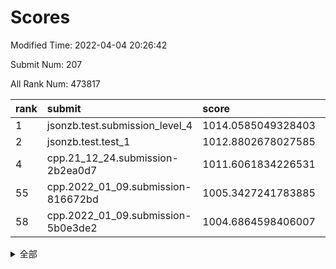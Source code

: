 # Scores

Modified Time: 2022-04-04 20:26:42

Submit Num: 207

All Rank Num: 473817

| rank |               submit               |       score        |       sigma        | pk_num |
| :--- | :--------------------------------- | :----------------- | :----------------- | :----- |
| 1    | jsonzb.test.submission_level_4     | 1014.0585049328403 | 0.8161426307566143 | 9154   |
| 2    | jsonzb.test.test_1                 | 1012.8802678027585 | 0.8308558642244291 | 9160   |
| 4    | cpp.21_12_24.submission-2b2ea0d7   | 1011.6061834226531 | 0.8096142124436568 | 9158   |
| 55   | cpp.2022_01_09.submission-816672bd | 1005.3427241783885 | 0.7062286136672443 | 9159   |
| 58   | cpp.2022_01_09.submission-5b0e3de2 | 1004.6864598406007 | 0.7225499366937532 | 9157   |


<details>
<summary>全部</summary>

| rank |                 submit                 |       score        |       sigma        | pk_num |
| :--- | :------------------------------------- | :----------------- | :----------------- | :----- |
| 1    | jsonzb.test.submission_level_4         | 1014.0585049328403 | 0.8161426307566143 | 9154   |
| 2    | jsonzb.test.test_1                     | 1012.8802678027585 | 0.8308558642244291 | 9160   |
| 3    | gobigger.level_3.submission_level_3_18 | 1012.331323479268  | 0.7745731911229708 | 9152   |
| 4    | cpp.21_12_24.submission-2b2ea0d7       | 1011.6061834226531 | 0.8096142124436568 | 9158   |
| 5    | gobigger.level_3.submission_level_3_23 | 1011.3417402276057 | 0.7445905710808717 | 9152   |
| 6    | gobigger.level_3.submission_level_3_42 | 1011.3051175574236 | 0.7865631104010838 | 9154   |
| 7    | gobigger.level_3.submission_level_3_38 | 1011.2851135840483 | 0.7814712569016967 | 9155   |
| 8    | gobigger.level_3.submission_level_3_10 | 1011.2661037098894 | 0.7681057069665234 | 9159   |
| 9    | gobigger.level_3.submission_level_3_49 | 1011.177755482834  | 0.7715808504637678 | 9154   |
| 10   | gobigger.level_3.submission_level_3_43 | 1011.1766884021454 | 0.7705873086927326 | 9157   |
| 11   | gobigger.level_3.submission_level_3_35 | 1010.9208441837548 | 0.7471549337253544 | 9153   |
| 12   | gobigger.level_3.submission_level_3_44 | 1010.8630294576622 | 0.7910385382471123 | 9158   |
| 13   | gobigger.level_3.submission_level_3_39 | 1010.5585716450361 | 0.7681839479185116 | 9156   |
| 14   | gobigger.level_3.submission_level_3_32 | 1010.5474903816234 | 0.7641885927520277 | 9157   |
| 15   | gobigger.level_3.submission_level_3_1  | 1010.5471416079067 | 0.7625040446820942 | 9155   |
| 16   | gobigger.level_3.submission_level_3_45 | 1010.4973044790198 | 0.7636423069887289 | 9155   |
| 17   | gobigger.level_3.submission_level_3_5  | 1010.4896202734697 | 0.7725214544407487 | 9158   |
| 18   | gobigger.level_3.submission_level_3_15 | 1010.4849677376717 | 0.7847522257211055 | 9152   |
| 19   | gobigger.level_3.submission_level_3_16 | 1010.4613628318334 | 0.7680470353398384 | 9154   |
| 20   | gobigger.level_3.submission_level_3_6  | 1010.4597448828545 | 0.7515464674192256 | 9158   |
| 21   | gobigger.level_3.submission_level_3_37 | 1010.3803118610604 | 0.7759318711474348 | 9155   |
| 22   | gobigger.level_3.submission_level_3_12 | 1010.3223436863555 | 0.7548534305991597 | 9150   |
| 23   | gobigger.level_3.submission_level_3_4  | 1010.223968201195  | 0.7682880520958928 | 9155   |
| 24   | gobigger.level_3.submission_level_3_27 | 1010.1920906099506 | 0.7687770499430004 | 9156   |
| 25   | gobigger.level_3.submission_level_3_2  | 1010.1778201792363 | 0.7478695032098029 | 9155   |
| 26   | gobigger.level_3.submission_level_3_25 | 1010.0882197816942 | 0.741812232916152  | 9159   |
| 27   | gobigger.level_3.submission_level_3_21 | 1010.0525482269159 | 0.7488348102716845 | 9157   |
| 28   | gobigger.level_3.submission_level_3_47 | 1009.9173584339436 | 0.7629761515144431 | 9156   |
| 29   | gobigger.level_3.submission_level_3_26 | 1009.7551396117973 | 0.7483642876539289 | 9156   |
| 30   | gobigger.level_3.submission_level_3_36 | 1009.7298174956027 | 0.7619594064400849 | 9156   |
| 31   | gobigger.level_3.submission_level_3_30 | 1009.7293207045443 | 0.7566062190173206 | 9153   |
| 32   | gobigger.level_3.submission_level_3_31 | 1009.6511138008162 | 0.7785265345333194 | 9158   |
| 33   | gobigger.level_3.submission_level_3_0  | 1009.6330832965713 | 0.7743263769599708 | 9155   |
| 34   | gobigger.level_3.submission_level_3_13 | 1009.6199574624596 | 0.7508925238799601 | 9159   |
| 35   | gobigger.level_3.submission_level_3_48 | 1009.5033073130099 | 0.7546899223007048 | 9159   |
| 36   | gobigger.level_3.submission_level_3_7  | 1009.4699000487394 | 0.7397220456365872 | 9156   |
| 37   | gobigger.level_3.submission_level_3_3  | 1009.4205418333892 | 0.7401476052369924 | 9159   |
| 38   | gobigger.level_3.submission_level_3_14 | 1009.3528525415462 | 0.7556230302356652 | 9159   |
| 39   | gobigger.level_3.submission_level_3_41 | 1009.3185212501763 | 0.7610324590883794 | 9160   |
| 40   | gobigger.level_3.submission_level_3_22 | 1009.186121726638  | 0.7542560541944491 | 9156   |
| 41   | gobigger.level_3.submission_level_3_19 | 1009.032911215302  | 0.7493857750098204 | 9153   |
| 42   | gobigger.level_3.submission_level_3_46 | 1008.9989719755562 | 0.7314786912292558 | 9155   |
| 43   | gobigger.level_3.submission_level_3_20 | 1008.992660103541  | 0.7520937723877169 | 9165   |
| 44   | gobigger.level_3.submission_level_3_28 | 1008.9395143814767 | 0.7490977633404723 | 9156   |
| 45   | gobigger.level_3.submission_level_3_40 | 1008.8821368497635 | 0.7356608377908452 | 9151   |
| 46   | gobigger.level_3.submission_level_3_8  | 1008.8265784894287 | 0.7708208824994915 | 9159   |
| 47   | gobigger.level_3.submission_level_3_34 | 1008.8077983990912 | 0.7530097653193882 | 9158   |
| 48   | gobigger.level_3.submission_level_3_11 | 1008.6969632856258 | 0.7520777227389382 | 9154   |
| 49   | gobigger.level_3.submission_level_3_33 | 1008.5469377902408 | 0.7420479779719885 | 9156   |
| 50   | gobigger.level_3.submission_level_3_17 | 1008.5099111505743 | 0.7430639190778962 | 9156   |
| 51   | gobigger.level_3.submission_level_3_9  | 1008.4677040381927 | 0.7664170911383636 | 9150   |
| 52   | gobigger.level_3.submission_level_3_24 | 1007.8989503483157 | 0.7377177897410224 | 9160   |
| 53   | gobigger.level_3.submission_level_3_29 | 1007.8302163968903 | 0.716643674784924  | 9151   |
| 54   | gobigger.level_1.submission_level_1_34 | 1006.0319682182683 | 0.7165171423827196 | 9156   |
| 55   | cpp.2022_01_09.submission-816672bd     | 1005.3427241783885 | 0.7062286136672443 | 9159   |
| 56   | gobigger.level_1.submission_level_1_24 | 1004.8394231440841 | 0.7151724909846202 | 9152   |
| 57   | gobigger.level_1.submission_level_1_4  | 1004.8208701355505 | 0.7070637584107027 | 9159   |
| 58   | cpp.2022_01_09.submission-5b0e3de2     | 1004.6864598406007 | 0.7225499366937532 | 9157   |
| 59   | gobigger.level_1.submission_level_1_32 | 1004.327993471893  | 0.7200659629840658 | 9155   |
| 60   | gobigger.level_1.submission_level_1_49 | 1004.2874846406556 | 0.7102510271346083 | 9159   |
| 61   | gobigger.level_1.submission_level_1_48 | 1004.2198487889817 | 0.7160241191536669 | 9158   |
| 62   | gobigger.level_1.submission_level_1_9  | 1004.1586297994106 | 0.721106477321567  | 9158   |
| 63   | gobigger.level_1.submission_level_1_11 | 1004.1566156953592 | 0.7160462391137808 | 9159   |
| 64   | gobigger.level_1.submission_level_1_14 | 1004.144315409575  | 0.7259321510664966 | 9158   |
| 65   | gobigger.level_1.submission_level_1_5  | 1004.1327348889002 | 0.70207094479086   | 9157   |
| 66   | gobigger.level_1.submission_level_1_28 | 1004.077773741872  | 0.7140458646355888 | 9153   |
| 67   | gobigger.level_1.submission_level_1_19 | 1004.011091094631  | 0.7227828273372066 | 9161   |
| 68   | gobigger.level_1.submission_level_1_31 | 1003.9701016763595 | 0.7217363392373695 | 9153   |
| 69   | gobigger.level_1.submission_level_1_17 | 1003.9060547036306 | 0.7117571102470515 | 9156   |
| 70   | gobigger.level_1.submission_level_1_20 | 1003.8327682168889 | 0.7181764345799972 | 9161   |
| 71   | gobigger.level_1.submission_level_1_29 | 1003.7582983106462 | 0.71666542433426   | 9151   |
| 72   | gobigger.level_1.submission_level_1_47 | 1003.721960402308  | 0.7195914429107414 | 9156   |
| 73   | gobigger.level_1.submission_level_1_46 | 1003.596192501602  | 0.7134489640693918 | 9160   |
| 74   | gobigger.level_1.submission_level_1_36 | 1003.5934252801054 | 0.7262874999940576 | 9155   |
| 75   | gobigger.level_1.submission_level_1_13 | 1003.4934679969226 | 0.7157914664639876 | 9159   |
| 76   | gobigger.level_1.submission_level_1_2  | 1003.4673202887468 | 0.7274272988193305 | 9157   |
| 77   | gobigger.level_1.submission_level_1_26 | 1003.4608131303085 | 0.7207648945359559 | 9153   |
| 78   | gobigger.level_1.submission_level_1_21 | 1003.4589627636102 | 0.7153498617036527 | 9154   |
| 79   | gobigger.level_1.submission_level_1_35 | 1003.3693046769185 | 0.7110288311296852 | 9157   |
| 80   | gobigger.level_1.submission_level_1_44 | 1003.3518048523179 | 0.7211428947658796 | 9157   |
| 81   | gobigger.level_1.submission_level_1_27 | 1003.3315907166003 | 0.6988045747602218 | 9160   |
| 82   | gobigger.level_1.submission_level_1_39 | 1003.3194933083981 | 0.7224538870099162 | 9153   |
| 83   | gobigger.level_1.submission_level_1_37 | 1003.2508813736642 | 0.7160539618485923 | 9163   |
| 84   | gobigger.level_1.submission_level_1_22 | 1003.2153488450436 | 0.7087472028728352 | 9158   |
| 85   | gobigger.level_1.submission_level_1_15 | 1003.1328167778553 | 0.7210792581730521 | 9159   |
| 86   | gobigger.level_1.submission_level_1_8  | 1003.0446557385326 | 0.7235549251547938 | 9152   |
| 87   | gobigger.level_1.submission_level_1_40 | 1002.9741113394988 | 0.7113511767987581 | 9155   |
| 88   | gobigger.level_1.submission_level_1_41 | 1002.9561199469703 | 0.7024314374215551 | 9161   |
| 89   | gobigger.level_1.submission_level_1_23 | 1002.9552020222684 | 0.714171151145535  | 9159   |
| 90   | gobigger.level_1.submission_level_1_7  | 1002.8902949793548 | 0.7300308747865518 | 9158   |
| 91   | gobigger.level_1.submission_level_1_6  | 1002.8065667301868 | 0.7252203268375008 | 9145   |
| 92   | gobigger.level_1.submission_level_1_10 | 1002.7917518979262 | 0.706501536444524  | 9152   |
| 93   | gobigger.level_1.submission_level_1_43 | 1002.7664341121856 | 0.7252834494661484 | 9150   |
| 94   | gobigger.level_1.submission_level_1_18 | 1002.7400153396144 | 0.7077251145445153 | 9157   |
| 95   | gobigger.level_1.submission_level_1_33 | 1002.7166198192181 | 0.7148754582243518 | 9153   |
| 96   | gobigger.level_1.submission_level_1_45 | 1002.7119612789763 | 0.7058647735642919 | 9154   |
| 97   | gobigger.level_1.submission_level_1_42 | 1002.5400495309951 | 0.7146764925270284 | 9156   |
| 98   | gobigger.level_1.submission_level_1_16 | 1002.4989457440571 | 0.7112837001216658 | 9159   |
| 99   | gobigger.level_1.submission_level_1_30 | 1002.3992627162304 | 0.7198801841217068 | 9154   |
| 100  | gobigger.level_1.submission_level_1_12 | 1002.3406297533987 | 0.718162276361877  | 9152   |
| 101  | gobigger.level_1.submission_level_1_1  | 1002.2557323712489 | 0.7063388050472685 | 9154   |
| 102  | gobigger.level_1.submission_level_1_0  | 1002.2208474427359 | 0.7086266025600211 | 9156   |
| 103  | gobigger.level_1.submission_level_1_25 | 1002.2153435790661 | 0.7054602499156586 | 9155   |
| 104  | gobigger.level_1.submission_level_1_3  | 1001.5543605729888 | 0.7093382394280842 | 9150   |
| 105  | gobigger.level_1.submission_level_1_38 | 1001.4972596830542 | 0.7171202715998599 | 9155   |
| 106  | gobigger.random.submission_random_31   | 997.3359091132377  | 0.7206184391525166 | 9155   |
| 107  | gobigger.random.submission_random_26   | 997.0526344503414  | 0.7116110135682944 | 9159   |
| 108  | gobigger.random.submission_random_45   | 996.9105883977878  | 0.6983550421576326 | 9161   |
| 109  | gobigger.random.submission_random_1    | 996.8379290865273  | 0.7103420687910321 | 9156   |
| 110  | gobigger.random.submission_random_16   | 996.8339977151518  | 0.7114920731475134 | 9159   |
| 111  | gobigger.random.submission_random_7    | 996.6709368468819  | 0.698825990130555  | 9158   |
| 112  | gobigger.random.submission_random_49   | 996.5465972070989  | 0.7184640029248949 | 9154   |
| 113  | gobigger.random.submission_random_38   | 996.5294802039058  | 0.7172561189970389 | 9159   |
| 114  | gobigger.random.submission_random_35   | 996.5223305859645  | 0.7178614861709365 | 9157   |
| 115  | gobigger.random.submission_random_13   | 996.470976988768   | 0.6996070902055725 | 9156   |
| 116  | gobigger.random.submission_random_42   | 996.467978013931   | 0.7112754193646944 | 9158   |
| 117  | gobigger.random.submission_random_27   | 996.4387287338697  | 0.7116518402603411 | 9160   |
| 118  | gobigger.random.submission_random_34   | 996.436266945414   | 0.7006780317996163 | 9156   |
| 119  | gobigger.random.submission_random_2    | 996.3701373534757  | 0.7109965417570665 | 9159   |
| 120  | gobigger.random.submission_random_4    | 996.3058819522956  | 0.7042710283159144 | 9156   |
| 121  | gobigger.random.submission_random_36   | 996.247386059507   | 0.710524478778209  | 9153   |
| 122  | gobigger.random.submission_random_0    | 996.2158368545222  | 0.7094455401824781 | 9157   |
| 123  | gobigger.random.submission_random_5    | 996.145140658751   | 0.7127365270817173 | 9161   |
| 124  | gobigger.random.submission_random_39   | 996.1310385509519  | 0.7077650475890688 | 9158   |
| 125  | gobigger.random.submission_random_10   | 996.1263131541729  | 0.7033473513841074 | 9157   |
| 126  | gobigger.random.submission_random_41   | 996.1173614484761  | 0.720517640854929  | 9160   |
| 127  | gobigger.random.submission_random_44   | 996.0848787847036  | 0.7022892690897109 | 9162   |
| 128  | gobigger.random.submission_random_3    | 996.0803798170334  | 0.7064920104106608 | 9154   |
| 129  | gobigger.random.submission_random_25   | 995.9795598285485  | 0.7137098813979439 | 9155   |
| 130  | gobigger.random.submission_random_20   | 995.9662260442789  | 0.7088787027922077 | 9153   |
| 131  | gobigger.random.submission_random_32   | 995.9660879217734  | 0.724043543213386  | 9153   |
| 132  | gobigger.random.submission_random_23   | 995.9077011152712  | 0.7134680977635939 | 9156   |
| 133  | gobigger.random.submission_random_21   | 995.8696684652045  | 0.7109264857186187 | 9155   |
| 134  | gobigger.random.submission_random_46   | 995.8484357022893  | 0.7018893938696583 | 9154   |
| 135  | gobigger.random.submission_random_47   | 995.7380358828142  | 0.7027151660313488 | 9157   |
| 136  | gobigger.random.submission_random_12   | 995.7057932987886  | 0.7086200930569618 | 9159   |
| 137  | gobigger.random.submission_random_18   | 995.6939695570222  | 0.7225668996152387 | 9160   |
| 138  | gobigger.random.submission_random_9    | 995.5762163385817  | 0.7179402242022226 | 9153   |
| 139  | gobigger.random.submission_random_33   | 995.523344528676   | 0.7186142877101181 | 9157   |
| 140  | gobigger.random.submission_random_14   | 995.4737380476572  | 0.710957209804882  | 9151   |
| 141  | gobigger.random.submission_random_40   | 995.4397080932822  | 0.7023778901319214 | 9153   |
| 142  | gobigger.random.submission_random_37   | 995.4064707757915  | 0.7195114488186658 | 9153   |
| 143  | gobigger.random.submission_random_22   | 995.3528138633878  | 0.7036845192174198 | 9150   |
| 144  | gobigger.random.submission_random_30   | 995.3164554100146  | 0.7121704538437805 | 9153   |
| 145  | gobigger.random.submission_random_17   | 995.2634141514534  | 0.7283078118338489 | 9150   |
| 146  | gobigger.level_2.submission_level_2_20 | 995.2293522587252  | 0.718619158994098  | 9152   |
| 147  | gobigger.random.submission_random_11   | 995.216072269921   | 0.7124385702243857 | 9151   |
| 148  | gobigger.random.submission_random_8    | 995.183764460515   | 0.7308234463874288 | 9155   |
| 149  | gobigger.random.submission_random_15   | 995.1387844472972  | 0.7245363843531352 | 9150   |
| 150  | gobigger.random.submission_random_28   | 995.093053021453   | 0.7213717563589727 | 9156   |
| 151  | gobigger.random.submission_random_43   | 995.084273955265   | 0.7018745430800751 | 9150   |
| 152  | gobigger.random.submission_random_48   | 995.0064615327988  | 0.711949755279359  | 9155   |
| 153  | gobigger.random.submission_random_29   | 994.9828476490146  | 0.7184394651382112 | 9155   |
| 154  | gobigger.random.submission_random_19   | 994.9105687413469  | 0.7092280906417878 | 9163   |
| 155  | gobigger.random.submission_random_24   | 994.6836315496598  | 0.7157608636704759 | 9155   |
| 156  | gobigger.level_2.submission_level_2_13 | 994.6586118200546  | 0.7275398105873176 | 9153   |
| 157  | gobigger.level_2.submission_level_2_21 | 994.0080512266686  | 0.7272929248281893 | 9155   |
| 158  | gobigger.level_2.submission_level_2_15 | 993.916365987508   | 0.7244370543239858 | 9156   |
| 159  | gobigger.random.submission_random_6    | 993.8535377228643  | 0.7331960078806825 | 9159   |
| 160  | gobigger.level_2.submission_level_2_37 | 993.7054766507573  | 0.7366529380802094 | 9154   |
| 161  | gobigger.level_2.submission_level_2_7  | 993.5823663120884  | 0.7399605903379933 | 9157   |
| 162  | gobigger.level_2.submission_level_2_0  | 993.5313633934268  | 0.7291543229880416 | 9159   |
| 163  | gobigger.level_2.submission_level_2_26 | 993.4487749340668  | 0.7245469645828213 | 9151   |
| 164  | gobigger.level_2.submission_level_2_39 | 993.4291475400184  | 0.74108453497988   | 9159   |
| 165  | gobigger.level_2.submission_level_2_17 | 993.2088950056277  | 0.7201585356779858 | 9156   |
| 166  | gobigger.level_2.submission_level_2_6  | 993.1458777743992  | 0.7653608453634667 | 9158   |
| 167  | gobigger.level_2.submission_level_2_42 | 993.068701835617   | 0.7277197616156116 | 9159   |
| 168  | gobigger.level_2.submission_level_2_2  | 993.0097185624575  | 0.7411841048097332 | 9156   |
| 169  | gobigger.level_2.submission_level_2_47 | 992.8474581500858  | 0.7480530025965411 | 9157   |
| 170  | gobigger.level_2.submission_level_2_48 | 992.7513381967286  | 0.7546662180297223 | 9155   |
| 171  | gobigger.level_2.submission_level_2_18 | 992.7044446543135  | 0.7445155868721087 | 9151   |
| 172  | gobigger.level_2.submission_level_2_23 | 992.6465159202916  | 0.7458388966644347 | 9154   |
| 173  | gobigger.level_2.submission_level_2_29 | 992.6402803922791  | 0.7296525453378115 | 9154   |
| 174  | gobigger.level_2.submission_level_2_22 | 992.6251046183929  | 0.7396130687656446 | 9153   |
| 175  | gobigger.level_2.submission_level_2_40 | 992.5957169484752  | 0.7468464757149288 | 9162   |
| 176  | gobigger.level_2.submission_level_2_46 | 992.5880905165043  | 0.7306581586535027 | 9161   |
| 177  | gobigger.level_2.submission_level_2_27 | 992.5376663014982  | 0.732835403565909  | 9155   |
| 178  | gobigger.level_2.submission_level_2_41 | 992.4053415946437  | 0.7438359151660263 | 9154   |
| 179  | gobigger.level_2.submission_level_2_49 | 992.39354204578    | 0.7322882893122715 | 9157   |
| 180  | gobigger.level_2.submission_level_2_33 | 992.3419235584382  | 0.7430893636333886 | 9154   |
| 181  | gobigger.level_2.submission_level_2_28 | 992.3252607349789  | 0.7584807246184944 | 9159   |
| 182  | gobigger.level_2.submission_level_2_43 | 992.281919465497   | 0.7467369723162215 | 9158   |
| 183  | gobigger.level_2.submission_level_2_31 | 992.1825422289802  | 0.7481519244518535 | 9153   |
| 184  | gobigger.level_2.submission_level_2_3  | 992.0794627801138  | 0.736123390644111  | 9157   |
| 185  | gobigger.level_2.submission_level_2_24 | 992.064373765635   | 0.7547347449504163 | 9156   |
| 186  | gobigger.level_2.submission_level_2_45 | 991.9952501695977  | 0.7383208573030072 | 9158   |
| 187  | gobigger.level_2.submission_level_2_44 | 991.9919414353194  | 0.750882136727145  | 9155   |
| 188  | gobigger.level_2.submission_level_2_36 | 991.9898393053971  | 0.7402941442833558 | 9149   |
| 189  | gobigger.level_2.submission_level_2_5  | 991.9223064563596  | 0.7353313728612871 | 9162   |
| 190  | gobigger.level_2.submission_level_2_25 | 991.8194390025486  | 0.731554829387802  | 9160   |
| 191  | gobigger.level_2.submission_level_2_34 | 991.7903993167217  | 0.751802630029041  | 9155   |
| 192  | gobigger.level_2.submission_level_2_12 | 991.7862241986508  | 0.7503989442639679 | 9153   |
| 193  | gobigger.level_2.submission_level_2_4  | 991.7589296797482  | 0.7383849674697524 | 9154   |
| 194  | gobigger.level_2.submission_level_2_8  | 991.7055059290724  | 0.7631170039794352 | 9160   |
| 195  | gobigger.level_2.submission_level_2_32 | 991.6630602623462  | 0.7549314883747417 | 9153   |
| 196  | gobigger.level_2.submission_level_2_19 | 991.5462616927518  | 0.75742211988828   | 9155   |
| 197  | gobigger.level_2.submission_level_2_35 | 991.4978301257518  | 0.7466544853144387 | 9161   |
| 198  | gobigger.level_2.submission_level_2_30 | 991.4477097374465  | 0.7541448518569962 | 9155   |
| 199  | gobigger.level_2.submission_level_2_38 | 991.2344307060484  | 0.7580899745822878 | 9154   |
| 200  | gobigger.level_2.submission_level_2_9  | 991.0856414741221  | 0.7556058618802391 | 9155   |
| 201  | gobigger.level_2.submission_level_2_1  | 990.9834894988944  | 0.7686318190882477 | 9156   |
| 202  | gobigger.level_2.submission_level_2_10 | 990.6386560052019  | 0.7815406303887157 | 9158   |
| 203  | gobigger.level_2.submission_level_2_11 | 990.3537935586018  | 0.7654711090877874 | 9153   |
| 204  | gobigger.level_2.submission_level_2_14 | 990.2803001396107  | 0.758909444579195  | 9153   |
| 205  | gobigger.level_2.submission_level_2_16 | 990.0373823262829  | 0.776368242381649  | 9153   |
| 206  | gobigger.none.submission_none_1        | 977.6824384018103  | 1.2795997802813914 | 9157   |
| 207  | gobigger.none.submission_none_0        | 976.5235769464721  | 1.4131750570196102 | 9157   |

</details>